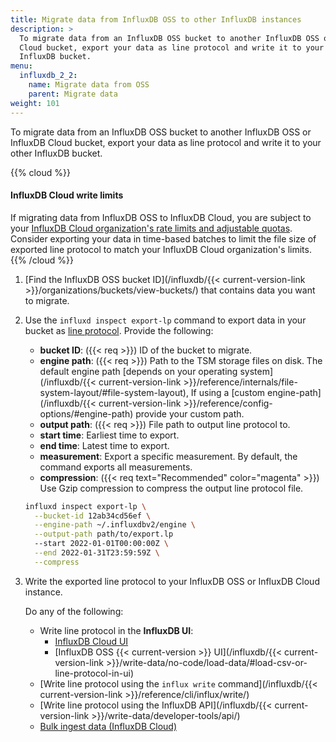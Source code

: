 ```yaml
---
title: Migrate data from InfluxDB OSS to other InfluxDB instances
description: >
  To migrate data from an InfluxDB OSS bucket to another InfluxDB OSS or InfluxDB
  Cloud bucket, export your data as line protocol and write it to your other
  InfluxDB bucket.
menu:
  influxdb_2_2:
    name: Migrate data from OSS
    parent: Migrate data
weight: 101
---
```


To migrate data from an InfluxDB OSS bucket to another InfluxDB OSS or InfluxDB
Cloud bucket, export your data as line protocol and write it to your other
InfluxDB bucket.

{{% cloud %}}
#### InfluxDB Cloud write limits
If migrating data from InfluxDB OSS to InfluxDB Cloud, you are subject to your
[InfluxDB Cloud organization's rate limits and adjustable quotas](/influxdb/cloud/account-management/limits/).
Consider exporting your data in time-based batches to limit the file size
of exported line protocol to match your InfluxDB Cloud organization's limits.
{{% /cloud %}}

1.  [Find the InfluxDB OSS bucket ID](/influxdb/{{< current-version-link >}}/organizations/buckets/view-buckets/)
    that contains data you want to migrate.
2.  Use the `influxd inspect export-lp` command to export data in your bucket as
    [line protocol](/influxdb/v2.2/reference/syntax/line-protocol/).
    Provide the following:

    - **bucket ID**: ({{< req >}}) ID of the bucket to migrate.
    - **engine path**: ({{< req >}}) Path to the TSM storage files on disk.
      The default engine path [depends on your operating system](/influxdb/{{< current-version-link >}}/reference/internals/file-system-layout/#file-system-layout),
      If using a [custom engine-path](/influxdb/{{< current-version-link >}}/reference/config-options/#engine-path)
      provide your custom path.
    - **output path**: ({{< req >}}) File path to output line protocol to.
    - **start time**: Earliest time to export.
    - **end time**: Latest time to export.
    - **measurement**: Export a specific measurement. By default, the command
      exports all measurements.
    - **compression**: ({{< req text="Recommended" color="magenta" >}})
      Use Gzip compression to compress the output line protocol file.

    ```sh
    influxd inspect export-lp \
      --bucket-id 12ab34cd56ef \
      --engine-path ~/.influxdbv2/engine \
      --output-path path/to/export.lp
      --start 2022-01-01T00:00:00Z \
      --end 2022-01-31T23:59:59Z \
      --compress
    ```

3.  Write the exported line protocol to your InfluxDB OSS or InfluxDB Cloud instance.
    
    Do any of the following:

    - Write line protocol in the **InfluxDB UI**:
        - [InfluxDB Cloud UI](/influxdb/cloud/write-data/no-code/load-data/#load-csv-or-line-protocol-in-ui)
        - [InfluxDB OSS {{< current-version >}} UI](/influxdb/{{< current-version-link >}}/write-data/no-code/load-data/#load-csv-or-line-protocol-in-ui)
    - [Write line protocol using the `influx write` command](/influxdb/{{< current-version-link >}}/reference/cli/influx/write/)
    - [Write line protocol using the InfluxDB API](/influxdb/{{< current-version-link >}}/write-data/developer-tools/api/)
    - [Bulk ingest data (InfluxDB Cloud)](/influxdb/cloud/write-data/bulk-ingest-cloud/)
